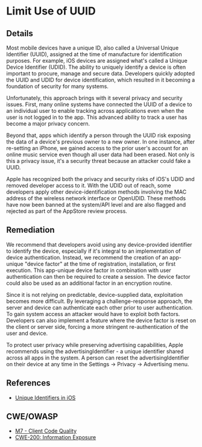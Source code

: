 # Limit Use of UUID
## Details

Most mobile devices have a unique ID, also called a Universal Unique Identifier (UUID), assigned at the time of manufacture for identification purposes. For example, iOS devices are assigned what's called a Unique Device Identifier (UDID). The ability to uniquely identify a device is often important to procure, manage and secure data. Developers quickly adopted the UUID and UDID for device identification, which resulted in it becoming a foundation of security for many systems.

Unfortunately, this approach brings with it several privacy and security issues. First, many online systems have connected the UUID of a device to an individual user to enable tracking across applications even when the user is not logged in to the app. This advanced ability to track a user has become a major privacy concern.

Beyond that, apps which identify a person through the UUID risk exposing the data of a device's previous owner to a new owner. In one instance, after re-setting an iPhone, we gained access to the prior user's account for an online music service even though all user data had been erased. Not only is this a privacy issue, it's a security threat because an attacker could fake a UUID.

Apple has recognized both the privacy and security risks of iOS's UDID and removed developer access to it. With the UDID out of reach, some developers apply other device-identification methods involving the MAC address of the wireless network interface or OpenUDID. These methods have now been banned at the system/API level and are also flagged and rejected as part of the AppStore review process.

## Remediation

We recommend that developers avoid using any device-provided identifier to identify the device, especially if it's integral to an implementation of device authentication. Instead, we recommend the creation of an app-unique "device factor" at the time of registration, installation, or first execution. This app-unique device factor in combination with user authentication can then be required to create a session. The device factor could also be used as an additional factor in an encryption routine.

Since it is not relying on predictable, device-supplied data, exploitation becomes more difficult. By leveraging a challenge-response approach, the server and device can authenticate each other prior to user authentication. To gain system access an attacker would have to exploit both factors. Developers can also implement a feature where the device factor is reset on the client or server side, forcing a more stringent re-authentication of the user and device.

To protect user privacy while preserving advertising capabilities, Apple recommends using the advertisingIdentifier - a unique identifier shared across all apps in the system. A person can reset the advertisingIdentifier on their device at any time in the Settings -> Privacy -> Advertising menu.

## References

 * [Unique Identifiers in iOS](https://possiblemobile.com/2013/04/unique-identifiers/)

## CWE/OWASP

 * [M7 - Client Code Quality](https://www.owasp.org/index.php/Mobile_Top_10_2016-M7-Poor_Code_Quality)
 * [CWE-200: Information Exposure](http://cwe.mitre.org/data/definitions/200.html)
